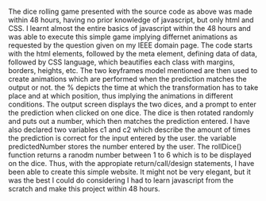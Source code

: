  The dice rolling game presented with the source code as above was made within 48 hours, having no prior knowledge of javascript, but only html and CSS. I learnt almost the entire basics of javascript within the 48 hours and was able to execute this simple game implying differnet animations as requested by the question given on my IEEE domain page. The code starts with the html elements, followed by the meta element, defining data of data, followed by CSS language, which beautifies each class with margins, borders, heights, etc. The two keyframes model mentioned are then used to create animations which are performed when the prediction matches the output or not. the % depicts the time at which the transformation has to take place and at which position, thus implying the animations in different conditions. The output screen displays the two dices, and a prompt to enter the prediction when clicked on one dice. The dice is then rotated randomly and puts out a number, which then matches the prediction entered. I have also declared two variables c1 and c2 which describe the amount of times the prediction is correct for the input entered by the user. the variable predictedNumber stores the number entered by the user. The rollDice() function returns a ranodm number between 1 to 6 which is to be displayed on the dice. Thus, with the appropiate return/call/design statements, I have been able to create this simple website. It might not be very elegant, but it was the best I could do considering I had to learn javascript from the scratch and make this project within 48 hours.
